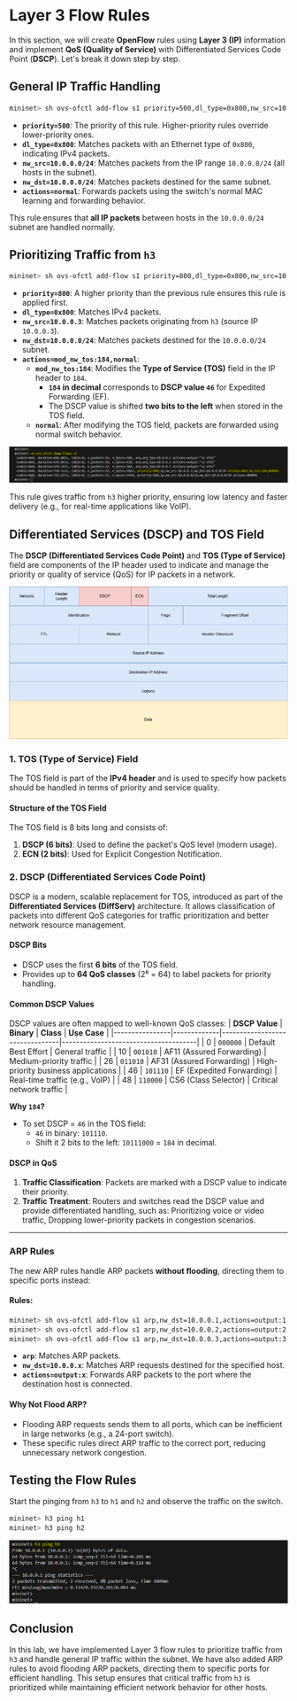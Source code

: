 # Layer 3 Flow Rules

In this section, we will create **OpenFlow** rules using **Layer 3 (IP)** information and implement **QoS (Quality of Service)** with Differentiated Services Code Point (**DSCP**). Let's break it down step by step.

## General IP Traffic Handling

```bash
mininet> sh ovs-ofctl add-flow s1 priority=500,dl_type=0x800,nw_src=10.0.0.0/24,nw_dst=10.0.0.0/24,actions=normal
```

- **`priority=500`**: The priority of this rule. Higher-priority rules override lower-priority ones.
- **`dl_type=0x800`**: Matches packets with an Ethernet type of `0x800`, indicating IPv4 packets.
- **`nw_src=10.0.0.0/24`**: Matches packets from the IP range `10.0.0.0/24` (all hosts in the subnet).
- **`nw_dst=10.0.0.0/24`**: Matches packets destined for the same subnet.
- **`actions=normal`**: Forwards packets using the switch's normal MAC learning and forwarding behavior.

This rule ensures that **all IP packets** between hosts in the `10.0.0.0/24` subnet are handled normally.


## Prioritizing Traffic from `h3`

```bash
mininet> sh ovs-ofctl add-flow s1 priority=800,dl_type=0x800,nw_src=10.0.0.3,nw_dst=10.0.0.0/24,actions=mod_nw_tos:184,normal
```

- **`priority=800`**: A higher priority than the previous rule ensures this rule is applied first.
- **`dl_type=0x800`**: Matches IPv4 packets.
- **`nw_src=10.0.0.3`**: Matches packets originating from `h3` (source IP `10.0.0.3`).
- **`nw_dst=10.0.0.0/24`**: Matches packets destined for the `10.0.0.0/24` subnet.
- **`actions=mod_nw_tos:184,normal`**:
  - **`mod_nw_tos:184`**: Modifies the **Type of Service (TOS)** field in the IP header to `184`.
    - **`184` in decimal** corresponds to **DSCP value `46`** for Expedited Forwarding (EF). 
    - The DSCP value is shifted **two bits to the left** when stored in the TOS field.
  - **`normal`**: After modifying the TOS field, packets are forwarded using normal switch behavior.

![alt text](image-6.png)

This rule gives traffic from `h3` higher priority, ensuring low latency and faster delivery (e.g., for real-time applications like VoIP).

## Differentiated Services (DSCP) and TOS Field

The **DSCP (Differentiated Services Code Point)** and **TOS (Type of Service)** field are components of the IP header used to indicate and manage the priority or quality of service (QoS) for IP packets in a network.

![alt text](image-4.png)


### **1. TOS (Type of Service) Field**

The TOS field is part of the **IPv4 header** and is used to specify how packets should be handled in terms of priority and service quality.

#### **Structure of the TOS Field**

The TOS field is 8 bits long and consists of:
1. **DSCP (6 bits)**: Used to define the packet's QoS level (modern usage).
2. **ECN (2 bits)**: Used for Explicit Congestion Notification.


### **2. DSCP (Differentiated Services Code Point)**

DSCP is a modern, scalable replacement for TOS, introduced as part of the **Differentiated Services (DiffServ)** architecture. It allows classification of packets into different QoS categories for traffic prioritization and better network resource management.

#### **DSCP Bits**
- DSCP uses the first **6 bits** of the TOS field.
- Provides up to **64 QoS classes** (2⁶ = 64) to label packets for priority handling.

#### **Common DSCP Values**

DSCP values are often mapped to well-known QoS classes:
| **DSCP Value** | **Binary**  | **Class**                      | **Use Case**                        |
|----------------|-------------|--------------------------------|--------------------------------------|
| 0             | `000000`    | Default Best Effort           | General traffic                     |
| 10            | `001010`    | AF11 (Assured Forwarding)     | Medium-priority traffic             |
| 26            | `011010`    | AF31 (Assured Forwarding)     | High-priority business applications |
| 46            | `101110`    | EF (Expedited Forwarding)     | Real-time traffic (e.g., VoIP)      |
| 48            | `110000`    | CS6 (Class Selector)          | Critical network traffic            |

**Why `184`?**
- To set DSCP = `46` in the TOS field:
  - `46` in binary: `101110`.
  - Shift it 2 bits to the left: `10111000` = `184` in decimal.

#### **DSCP in QoS**

1. **Traffic Classification**: Packets are marked with a DSCP value to indicate their priority.
2. **Traffic Treatment**: Routers and switches read the DSCP value and provide differentiated handling, such as: Prioritizing voice or video traffic, Dropping lower-priority packets in congestion scenarios.

---

### **ARP Rules**

The new ARP rules handle ARP packets **without flooding**, directing them to specific ports instead:

#### Rules:
```bash
mininet> sh ovs-ofctl add-flow s1 arp,nw_dst=10.0.0.1,actions=output:1
mininet> sh ovs-ofctl add-flow s1 arp,nw_dst=10.0.0.2,actions=output:2
mininet> sh ovs-ofctl add-flow s1 arp,nw_dst=10.0.0.3,actions=output:3
```

- **`arp`**: Matches ARP packets.
- **`nw_dst=10.0.0.x`**: Matches ARP requests destined for the specified host.
- **`actions=output:x`**: Forwards ARP packets to the port where the destination host is connected.

#### **Why Not Flood ARP?**

- Flooding ARP requests sends them to all ports, which can be inefficient in large networks (e.g., a 24-port switch).
- These specific rules direct ARP traffic to the correct port, reducing unnecessary network congestion.

## Testing the Flow Rules

Start the pinging from `h3` to `h1` and `h2` and observe the traffic on the switch.

```bash
mininet> h3 ping h1
mininet> h3 ping h2
```

![alt text](image-7.png)

## Conclusion

In this lab, we have implemented Layer 3 flow rules to prioritize traffic from `h3` and handle general IP traffic within the subnet. We have also added ARP rules to avoid flooding ARP packets, directing them to specific ports for efficient handling. This setup ensures that critical traffic from `h3` is prioritized while maintaining efficient network behavior for other hosts.






